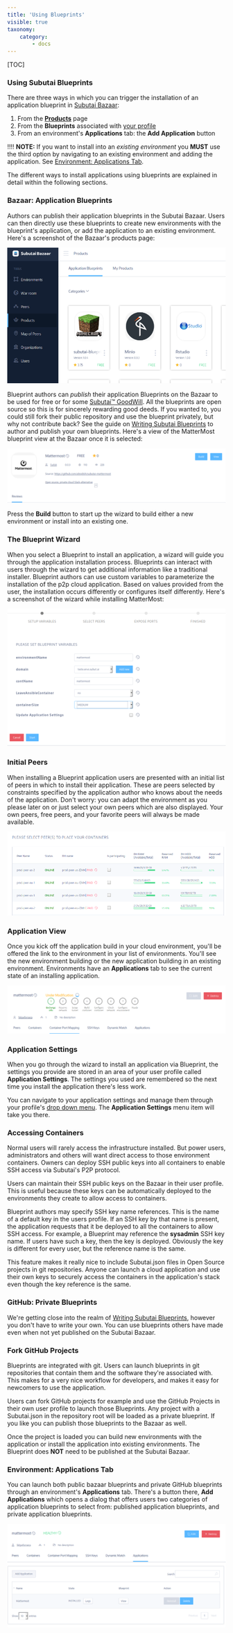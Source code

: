 ```yaml
---
title: 'Using Blueprints'
visible: true
taxonomy:
    category:
        - docs
---
```


[TOC]

### Using Subutai Blueprints


There are three ways in which you can trigger the installation of an
application blueprint in [Subutai Bazaar](https://bazaar.subutai.io):

1. From the **[Products](../../using-bazaar/bazaar-tools/products)** page
2. From the **Blueprints** associated with [your profile](../../using-bazaar/user-menu#my-products)
3. From an environment's **Applications** tab: the **Add Application**
   button

!!!! **NOTE:** If you want to install into an _existing environment_ you **MUST** use the third option by navigating to an existing environment and adding the application. See [Environment: Applications Tab](#environment-applications-tab).

The different ways to install applications using blueprints are
explained in detail within the following sections.

### Bazaar: Application Blueprints

Authors can publish their application blueprints in the Subutai Bazaar. Users can then directly use these blueprints to create new environments with the blueprint's
application, or add the application to an existing environment. Here's a
screenshot of the Bazaar's products page:

![Products Page](products-page.png)

Blueprint authors can _publish_ their application Blueprints on the
Bazaar to be used for free or for some [Subutai™ 
GoodWill](../../using-bazaar/goodwill). All the blueprints are open source so this is for sincerely rewarding good deeds. If you wanted to, you could still fork their
public repository and use the blueprint privately, but why not
contribute back? See the guide on [Writing Subutai
Blueprints](../create-blueprints) to author and publish your own blueprints. Here's a view of the MatterMost blueprint view at the Bazaar once it is selected:

![Mattermost Blueprint](mattermost.png)

Press the __Build__ button to start up the wizard to build either a new
environment or install into an existing one.

### The Blueprint Wizard

When you select a Blueprint to install an application, a wizard will
guide you through the application installation process. Blueprints can
interact with users through the wizard to get additional information
like a traditional installer. Blueprint authors can use custom
variables to parameterize the installation of the p2p cloud application.
Based on values provided from the user, the installation occurs
differently or configures itself differently. Here's a screenshot of the
wizard while installing MatterMost:

![Blueprint Wizard](wizard.png)

### Initial Peers

When installing a Blueprint application users are presented with an
initial list of peers in which to install their application. These
are peers selected by constraints specified by the application author
who knows about the needs of the application. Don't worry:
you can adapt the environment as you please later on or just select your
own peers which are also displayed. Your own peers, free peers, and your favorite peers will always be made available.

![List of Peers](peers.png)

### Application View

Once you kick off the application build in your cloud environment,
you'll be offered the link to the environment in your list of
environments. You'll see the new environment building or the new
application building in an existing environment. Environments have an
**Applications** tab to see the current state of an installing application.

![Installing](installing.png)

### Application Settings

When you go through the wizard to install an application via Blueprint,
the settings you provide are stored in an area of your user profile
called **Application Settings**. The settings you used are remembered so
the next time you install the application there's less work.

You can navigate to your application settings and manage them through
your profile's [drop down menu](../../using-bazaar/user-menu). The **Application Settings** menu item
will take you there.

### Accessing Containers

Normal users will rarely access the infrastructure installed. But
power users, administrators and others will want direct access to those
environment containers. Owners can deploy SSH public keys into all
containers to enable SSH access via Subutai's P2P protocol.

Users can maintain their SSH public keys on the Bazaar in their user
profile. This is useful because these keys can be automatically deployed
to the environments they create to allow access to containers.

Blueprint authors may specify SSH key name references. This is the name
of a default key in the users profile. If an SSH key by that name is
present, the application requests that it be deployed to all the
containers to allow SSH access. For example, a Blueprint may reference
the **sysadmin** SSH key name. If users have such a key, then the key is
deployed. Obviously the key is different for every user, but the
reference name is the same.

This feature makes it really nice to include Subutai.json files in Open
Source projects in git repositories. Anyone can launch a cloud
application and use their own keys to securely access the containers in
the application's stack even though the key reference is the same.

### GitHub: Private Blueprints

We're getting close into the realm of [Writing Subutai
Blueprints](../create-blueprints), however you don't have to write your own. You can use blueprints others have made even when not yet published on the Subutai Bazaar.

### Fork GitHub Projects

Blueprints are integrated with git. Users can launch blueprints in git
repositories that contain them and the software they're associated with.
This makes for a very nice workflow for developers, and makes it easy
for newcomers to use the application.

Users can fork GitHub projects for example and use the GitHub Projects
in their own user profile to launch those Blueprints. Any project with a Subutai.json in the repository root will be loaded as a private blueprint. If you
like you can publish those blueprints to the Bazaar as well.

Once the project is loaded you can build new environments with the
application or install the application into existing environments. The
Blueprint does **NOT** need to be published at the Subutai Bazaar.

### Environment: Applications Tab

You can launch both public bazaar blueprints and private GitHub
blueprints through an environment's **Applications** tab. There's a
button there, **Add Applications** which opens a dialog that offers
users two categories of application blueprints to select from: published
application blueprints, and private application blueprints.

![Applications Tab](applications.png)
